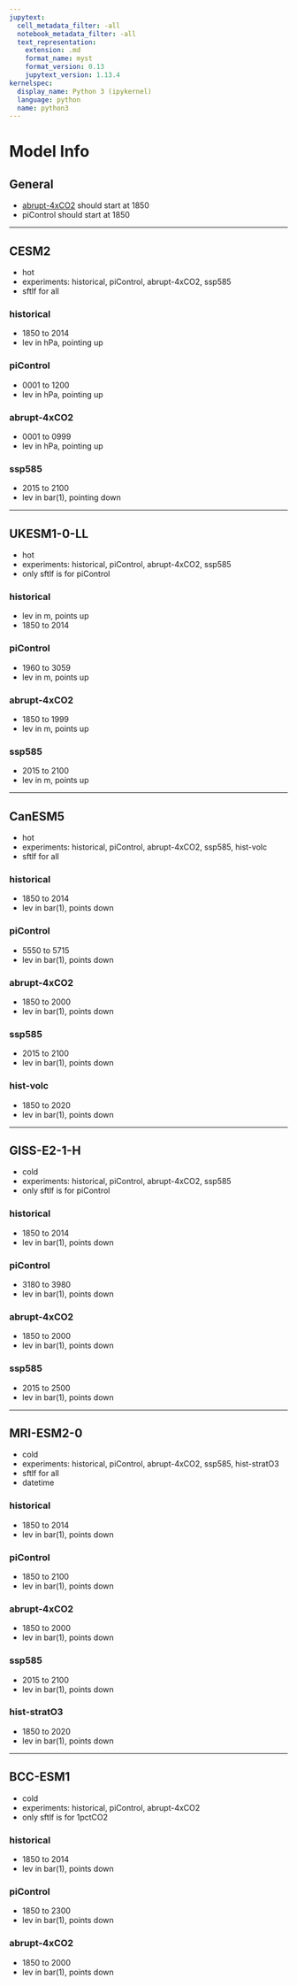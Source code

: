 ```yaml
---
jupytext:
  cell_metadata_filter: -all
  notebook_metadata_filter: -all
  text_representation:
    extension: .md
    format_name: myst
    format_version: 0.13
    jupytext_version: 1.13.4
kernelspec:
  display_name: Python 3 (ipykernel)
  language: python
  name: python3
---
```


# Model Info
## General
- [abrupt-4xCO2](https://view.es-doc.org/?renderMethod=name&project=cmip6&type=cim.2.designing.NumericalExperiment&client=esdoc-url-rewrite&name=abrupt-4xco2) should start at 1850
- piControl should start at 1850
---
## CESM2
- hot
- experiments: historical, piControl, abrupt-4xCO2, ssp585
- sftlf for all
### historical
- 1850 to 2014
- lev in hPa, pointing up
### piControl
- 0001 to 1200
- lev in hPa, pointing up
### abrupt-4xCO2
- 0001 to 0999
- lev in hPa, pointing up
### ssp585
- 2015 to 2100
- lev in bar(1), pointing down

---
## UKESM1-0-LL
- hot
- experiments: historical, piControl, abrupt-4xCO2, ssp585
- only sftlf is for piControl
### historical
- lev in m, points up
- 1850 to 2014
### piControl
- 1960 to 3059
- lev in m, points up
### abrupt-4xCO2
- 1850 to 1999
- lev in m, points up
### ssp585
- 2015 to 2100
- lev in m, points up

---
## CanESM5
- hot
- experiments: historical, piControl, abrupt-4xCO2, ssp585, hist-volc
- sftlf for all
### historical
- 1850 to 2014
- lev in bar(1), points down
### piControl
- 5550 to 5715
- lev in bar(1), points down
### abrupt-4xCO2
- 1850 to 2000
- lev in bar(1), points down
### ssp585
- 2015 to 2100
- lev in bar(1), points down
### hist-volc
- 1850 to 2020
- lev in bar(1), points down

---
## GISS-E2-1-H
- cold
- experiments: historical, piControl, abrupt-4xCO2, ssp585
- only sftlf is for piControl
### historical
- 1850 to 2014
- lev in bar(1), points down
### piControl
- 3180 to 3980
- lev in bar(1), points down
### abrupt-4xCO2
- 1850 to 2000
- lev in bar(1), points down
### ssp585
- 2015 to 2500
- lev in bar(1), points down

---
## MRI-ESM2-0
- cold
- experiments: historical, piControl, abrupt-4xCO2, ssp585, hist-stratO3
- sftlf for all
- datetime
### historical
- 1850 to 2014
- lev in bar(1), points down
### piControl
- 1850 to 2100
- lev in bar(1), points down
### abrupt-4xCO2
- 1850 to 2000
- lev in bar(1), points down
### ssp585
- 2015 to 2100
- lev in bar(1), points down
### hist-stratO3
- 1850 to 2020
- lev in bar(1), points down

---
## BCC-ESM1
- cold
- experiments: historical, piControl, abrupt-4xCO2
- only sftlf is for 1pctCO2
### historical
- 1850 to 2014
- lev in bar(1), points down
### piControl
- 1850 to 2300
- lev in bar(1), points down
### abrupt-4xCO2
- 1850 to 2000
- lev in bar(1), points down
